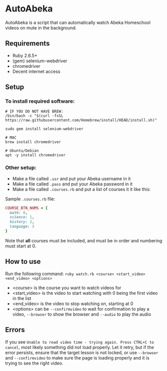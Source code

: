 # AutoAbeka

AutoAbeka is a script that can automatically watch Abeka Homeschool videos on mute in the background.

## Requirements

* Ruby 2.6.5+
* (gem) selenium-webdriver
* chromedriver
* Decent internet access

## Setup

### To install required software: 

```
# IF YOU DO NOT HAVE BREW:
/bin/bash -c "$(curl -fsSL https://raw.githubusercontent.com/Homebrew/install/HEAD/install.sh)"

sudo gem install selenium-webdriver

# MAC
brew install chromedriver

# Ubuntu/Debian
apt -y install chromedriver
```

### Other setup:

* Make a file called `.usr` and put your Abeka username in it
* Make a file called `.pass` and put your Abeka password in it
* Make a file called `.courses.rb` and put a list of courses it it like this:

Sample `.courses.rb` file:
```rb
COURSE_BTN_NUMS = {
  math: 0,
  science: 1,
  history: 2,
  language: 3
}
```
Note that __all__ courses must be included, and must be in order and numbering must start at 0.

## How to use

Run the following command: `ruby watch.rb <course> <start_video> <end_video> <options>`

* \<course\> is the course you want to watch videos for
* \<start\_video\> is the video to start watching with 0 being the first video in the list
* \<end\_video\> is the video to stop watching on, starting at 0
* \<options\> can be `--confirmvideo` to wait for confirmation to play a video, `--browser` to show the browser and `--audio` to play the audio

## Errors

If you see `Unable to read video time - trying again. Press CTRL+C to cancel`, most likely something did not load properly. Let it retry, but if the error persists, ensure that the target lesson is not locked, or use `--browser` and `--confirmvideo` to make sure the page is loading properly and it is trying to see the right video.
